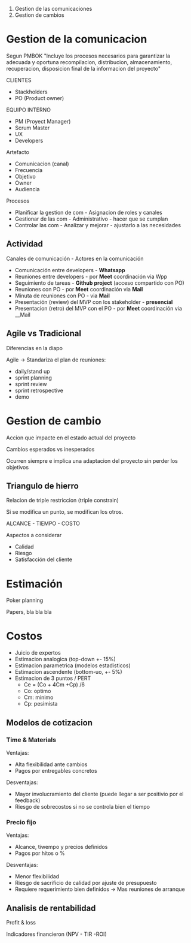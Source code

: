 
1. Gestion de las comunicaciones
2. Gestion de cambios

# Gestion de la comunicacion

Segun PMBOK "Incluye los procesos necesarios para garantizar la adecuada y oportuna recompilacion, distribucion, almacenamiento, recuperacion, disposicion final de la informacion del proyecto"

CLIENTES
- Stackholders
- PO (Product owner)

EQUIPO INTERNO
- PM (Proyect Manager)
- Scrum Master
- UX
- Developers

Artefacto 
- Comunicacion (canal) 
- Frecuencia
- Objetivo 
- Owner 
- Audiencia

Procesos
- Planificar la gestion de com - Asignacion de roles y canales
- Gestionar de las com - Administrativo - hacer que se cumplan
- Controlar las com - Analizar y mejorar - ajustarlo a las necesidades
## Actividad 

Canales de comunicación - Actores en la comunicación

- Comunicación entre developers - __Whatsapp__
- Reuniones entre developers - por __Meet__ coordinación via Wpp
- Seguimiento de tareas - __Github project__ (acceso compartido con PO)
- Reuniones con PO - por __Meet__ coordinación via __Mail__
- Minuta de reuniones con PO - via __Mail__
- Presentación (review) del MVP con los stakeholder - __presencial__
- Presentacion (retro) del MVP con el PO  - por __Meet__ coordinación via __Mail


## Agile vs Tradicional

Diferencias en la diapo

Agile -> Standariza el plan de reuniones: 
- daily/stand up
- sprint planning
- sprint review
- sprint retrospective
- demo


# Gestion de cambio

Accion que impacte en el estado actual del proyecto

Cambios esperados vs inesperados 

Ocurren siempre e implica una adaptacion del proyecto sin perder los objetivos

## Triangulo de hierro

Relacion de triple restriccion (triple constrain)

Si se modifica un punto, se modifican los otros.

ALCANCE - TIEMPO - COSTO

Aspectos a considerar 
- Calidad
- Riesgo
- Satisfacción del cliente


# Estimación 

Poker planning 

Papers, bla bla bla

# Costos

- Juicio de expertos
- Estimacion analogica (top-down +- 15%)
- Estimacion parametrica 
  (modelos estadisticos)
- Estimacion ascendente (bottom-uo, +- 5%)
- Estimacion de 3 puntos / PERT
	- Ce = (Co + 4Cm  +Cp) /6
	- Co: optimo 
	- Cm: minimo 
	- Cp: pesimista



## Modelos de cotizacion

### Time & Materials 
Ventajas:
- Alta flexibilidad ante cambios
- Pagos por entregables concretos 

Desventajas:
- Mayor involucramiento del cliente (puede llegar a ser positivio por el feedback)
- Riesgo de sobrecostos si no se controla bien el tiempo 

### Precio fijo 

Ventajas:
- Alcance, tiwempo y precios definidos
- Pagos por hitos o %

Desventajas:
- Menor flexibilidad
- Riesgo de sacrificio de calidad por ajuste de presupuesto 
- Requiere requerimiento bien definidos -> Mas reuniones de arranque

## Analisis de rentabilidad 

Profit & loss 

Indicadores financieron (NPV - TIR -ROI)
